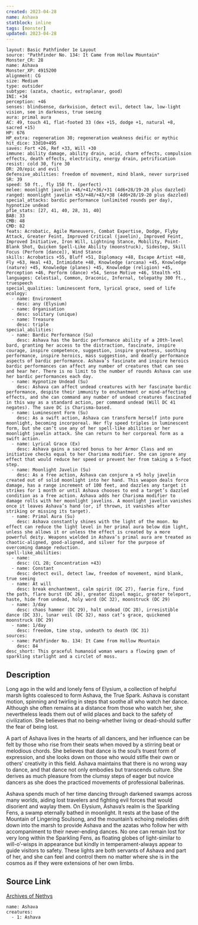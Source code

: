 ```yaml
---
created: 2023-04-28
name: Ashava
statblock: inline
tags: [monster]
updated: 2023-04-28
---
```

```statblock
layout: Basic Pathfinder 1e Layout
source: "Pathfinder No. 134: It Came from Hollow Mountain"
Monster_CR: 28
name: Ashava
Monster_XP: 4915200
alignment: CG
size: Medium
type: outsider
subtype: (azata, chaotic, extraplanar, good)
INI: +34
perception: +46
senses: blindsense, darkvision, detect evil, detect law, low-light vision, see in darkness, true seeing
aura: primal aura
AC: 49, touch 41, flat-footed 33 (dex +15, dodge +1, natural +8, sacred +15)
HP: 676
HP_extra: regeneration 30; regeneration weakness deific or mythic
hit_dice: 33d10+495
saves: Fort +26, Ref +33, Will +30
immune: ability damage, ability drain, acid, charm effects, compulsion effects, death effects, electricity, energy drain, petrification
resist: cold 30, fire 30
DR: 20/epic and evil
defensive_abilities: freedom of movement, mind blank, never surprised
SR: 39
speed: 50 ft., fly 150 ft. (perfect)
melee: moonlight javelin +46/+41/+36/+31 (4d6+28/19-20 plus dazzled)
ranged: moonlight javelin +53/+48/+43/+38 (4d6+28/19-20 plus dazzled)
special_attacks: bardic performance (unlimited rounds per day), hypnotize undead
pf1e_stats: [27, 41, 40, 28, 31, 40]
BAB: 33
CMB: 48
CMD: 82
feats: Acrobatic, Agile Maneuvers, Combat Expertise, Dodge, Flyby Attack, Greater Feint, Improved Critical (javelin), Improved Feint, Improved Initiative, Iron Will, Lightning Stance, Mobility, Point-Blank Shot, Quicken Spell-Like Ability (moonstruck), Sidestep, Skill Focus (Perform [dance]), Wind Stance
skills: Acrobatics +55, Bluff +51, Diplomacy +48, Escape Artist +48, Fly +63, Heal +43, Intimidate +48, Knowledge (arcana) +45, Knowledge (nature) +45, Knowledge (planes) +45, Knowledge (religion) +45, Perception +46, Perform (dance) +54, Sense Motive +46, Stealth +51
languages: Celestial, Common, Draconic, Infernal, telepathy 300 ft., truespeech
special_qualities: luminescent form, lyrical grace, seed of life
ecology:
  - name: Environment
    desc: any (Elysium)
  - name: Organisation
    desc: solitary (unique)
  - name: Treasure
    desc: triple
special_abilities:
  - name: Bardic Performance (Su)
    desc: Ashava has the bardic performance ability of a 20th-level bard, granting her access to the distraction, fascinate, inspire courage, inspire competence, suggestion, inspire greatness, soothing performance, inspire heroics, mass suggestion, and deadly performance aspects of bardic performance. Ashava’s fascinate and inspire heroics bardic performances can affect any number of creatures that can see and hear her. There is no limit to the number of rounds Ashava can use her bardic performances each day.
  - name: Hypnotize Undead (Su)
    desc: Ashava can affect undead creatures with her fascinate bardic performance, despite their immunity to enchantment or mind-affecting effects, and she can command any number of undead creatures fascinated in this way as a standard action, per command undead (Will DC 41 negates). The save DC is Charisma-based.
  - name: Luminescent Form (Su)
    desc: As a swift action, Ashava can transform herself into pure moonlight, becoming incorporeal. Her fly speed triples in luminescent form, but she can’t use any of her spell-like abilities or her moonlight javelin attack. She can return to her corporeal form as a swift action.
  - name: Lyrical Grace (Ex)
    desc: Ashava gains a sacred bonus to her Armor Class and on initiative checks equal to her Charisma modifier. She can ignore any effect that would reduce her speed or prevent her from taking a 5-foot step.
  - name: Moonlight Javelin (Su)
    desc: As a free action, Ashava can conjure a +5 holy javelin created out of solid moonlight into her hand. This weapon deals force damage, has a range increment of 100 feet, and dazzles any target it strikes for 1 month or until Ashava chooses to end a target’s dazzled condition as a free action. Ashava adds her Charisma modifier to damage rolls with her moonlight javelins. A moonlight javelin vanishes once it leaves Ashava’s hand (or, if thrown, it vanishes after striking or missing its target).
  - name: Primal Aura (Su)
    desc: Ashava constantly shines with the light of the moon. No effect can reduce the light level in her primal aura below dim light, unless she allows it or unless the effect is created by a more powerful deity. Weapons wielded in Ashava’s primal aura are treated as chaotic-aligned, good-aligned, and silver for the purpose of overcoming damage reduction.
spell-like_abilities:
  - name:
    desc: (CL 28; Concentration +43)
  - name: Constant
    desc: detect evil, detect law, freedom of movement, mind blank, true seeing
  - name: At will
    desc: break enchantment, calm spirit (DC 27), faerie fire, find the path, flare burst (DC 26), greater dispel magic, greater teleport, haste, hide from undead, holy word (DC 32), moonstruck (DC 29)
  - name: 3/day
    desc: chaos hammer (DC 29), halt undead (DC 28), irresistible dance (DC 33), lunar veil (DC 32), mass cat’s grace, quickened moonstruck (DC 29)
  - name: 1/day
    desc: freedom, time stop, undeath to death (DC 31)
sources:
  - name: Pathfinder No. 134: It Came from Hollow Mountain
    desc: 84
desc_short: This graceful humanoid woman wears a flowing gown of sparkling starlight and a circlet of moss.
```
## Description
Long ago in the wild and lonely fens of Elysium, a collection of helpful marsh lights coalesced to form Ashava, the True Spark. Ashava is constant motion, spinning and twirling in steps that soothe all who watch her dance. Although she often remains at a distance from those who watch her, she nevertheless leads them out of wild places and back to the safety of civilization. She believes that no being-whether living or dead-should suffer the fear of being lost.

 A part of Ashava lives in the hearts of all dancers, and her influence can be felt by those who rise from their seats when moved by a stirring beat or melodious chords. She believes that dance is the soul’s truest form of expression, and she looks down on those who would stifle their own or others’ creativity in this field. Ashava maintains that there is no wrong way to dance, and that dance not only embodies but transcends culture. She derives as much pleasure from the clumsy steps of eager but novice dancers as she does the practiced movements of professional ballerinas.

 Ashava spends much of her time dancing through darkened swamps across many worlds, aiding lost travelers and fighting evil forces that would disorient and waylay them. On Elysium, Ashava’s realm is the Sparkling Fens, a swamp eternally bathed in moonlight. It rests at the base of the Mountain of Lingering Soulsong, and the mountain’s echoing melodies drift down into the marsh to provide Ashava and the azatas who follow her with accompaniment to their never-ending dances. No one can remain lost for very long within the Sparkling Fens, as floating globes of light-similar to will-o’-wisps in appearance but kindly in temperament-always appear to guide visitors to safety. These lights are both servants of Ashava and part of her, and she can feel and control them no matter where she is in the cosmos as if they were extensions of her own limbs.
## Source Link
[Archives of Nethys](https://aonprd.com/MonsterDisplay.aspx?ItemName=Ashava)
```encounter-table
name: Ashava
creatures:
  - 1: Ashava
```
